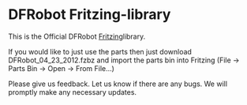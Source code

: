 DFRobot Fritzing-library
========================

This is the Official DFRobot [Fritzing](http://fritzing.org/)library.

If you would like to just use the parts then just download DFRobot_04_23_2012.fzbz and import the parts bin 
into Fritzing (File -> Parts Bin -> Open -> From File...)


Please give us feedback. Let us know if there are any bugs. We will promptly make any necessary updates.